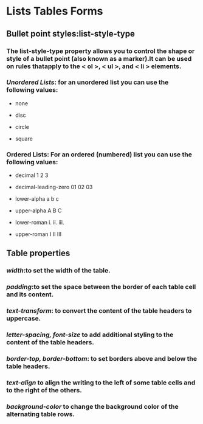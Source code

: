 # Lists Tables Forms
## Bullet point styles:list-style-type
### The list-style-type property allows you to control the shape or style of a bullet point (also known as a marker).It can be used on rules thatapply to the < ol >, < ul >, and < li > elements.
### *Unordered Lists*: for an unordered list you can use the following values:

* none

* disc

* circle

* square

### Ordered Lists: For an ordered (numbered) list you can use the following values:

* decimal 1 2 3

* decimal-leading-zero 01 02 03

* lower-alpha a b c

* upper-alpha A B C

* lower-roman i. ii. iii.

* upper-roman I II III

## Table properties
### *width*:to set the width of the table.
### *padding*:to set the space between the border of each table cell and its content.
### *text-transform*: to convert the content of the table headers to uppercase.
### *letter-spacing, font-size* to add additional styling to the content of the table headers.
### *border-top, border-bottom*: to set borders above and below the table headers.
### *text-align* to align the writing to the left of some table cells and to the right of the others.
### *background-color* to change the background color of the alternating table rows.


